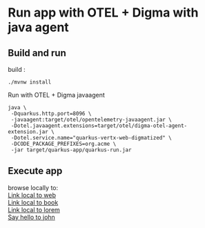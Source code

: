 # Run app with OTEL + Digma with java agent

## Build and run

build :

```shell
./mvnw install
```

Run with OTEL + Digma javaagent

```shell
java \
 -Dquarkus.http.port=8096 \
 -javaagent:target/otel/opentelemetry-javaagent.jar \
 -Dotel.javaagent.extensions=target/otel/digma-otel-agent-extension.jar \
 -Dotel.service.name="quarkus-vertx-web-digmatized" \
 -DCODE_PACKAGE_PREFIXES=org.acme \
 -jar target/quarkus-app/quarkus-run.jar
```

## Execute app

browse locally to:
<br>
[Link local to web](http://localhost:8096/vertx/web)
<br>
[Link local to book](http://localhost:8096/vertx/book)
<br>
[Link local to lorem](http://localhost:8096/vertx/lorem)
<br>
[Say hello to john](http://localhost:8096/vertx/hello?name=john)
